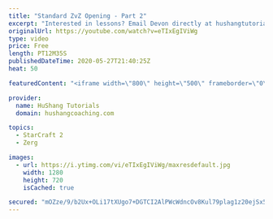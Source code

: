 ```yaml
---
title: "Standard ZvZ Opening - Part 2"
excerpt: "Interested in lessons? Email Devon directly at hushangtutorials@outlook.com ------------------------------------------------------------------------------------------------------- Want to support HuShang Tutorials directly? Patreon is a website where you can contribute a monthly donation that will help"
originalUrl: https://youtube.com/watch?v=eTIxEgIViWg
type: video
price: Free
length: PT12M35S
publishedDateTime: 2020-05-27T21:40:25Z
heat: 50

featuredContent: "<iframe width=\"800\" height=\"500\" frameborder=\"0\" src=\"https://www.youtube.com/embed/eTIxEgIViWg\" allow=\"accelerometer; autoplay; encrypted-media; gyroscope; picture-in-picture\" allowfullscreen></iframe>"

provider:
  name: HuShang Tutorials
  domain: hushangcoaching.com

topics:
  - StarCraft 2
  - Zerg

images:
  - url: https://i.ytimg.com/vi/eTIxEgIViWg/maxresdefault.jpg
    width: 1280
    height: 720
    isCached: true

secured: "mOZze/9/b2Ux+OLi17tXUgo7+DGTCI2AlPWcWdncOv8Kul79plag1z20ejSx5Q/iCiwulLApZ/YesmzBNrXgtMxTtgC02/pIoD6Kbet11AZEVMCuhJDD3NKSafIZoIwlsG/cRyQ1FGn+/CFhu1U40g9yLEwMPm1fzZd1Bcv7FyMDl0UtsZKxDRTNS7zq0EbVcq5ut4JLGP0PuN0aT+VzcL53rMQyCSgqYykuuF8EhNGhydCjTN4SMBrlrwzPFYHrMSeE4+tz+UVyZ5EiZkzgLM6uIrd3XB0SSgNf7JetAq8gQGnNww7dQo4LgEACNRWXLC7ipk2nRsQjvVntwB3FU/7+BZdGkwxpiyKu8lHNrnlROSBueZ7QlPNyZLu2cQl3TWP3+/VPp1L39A1jgPtbrM5rYtK1sz4EMjM9iqE3lMw=;p8gPY1Q/KBcVd2FTFCOF/w=="
---
```


